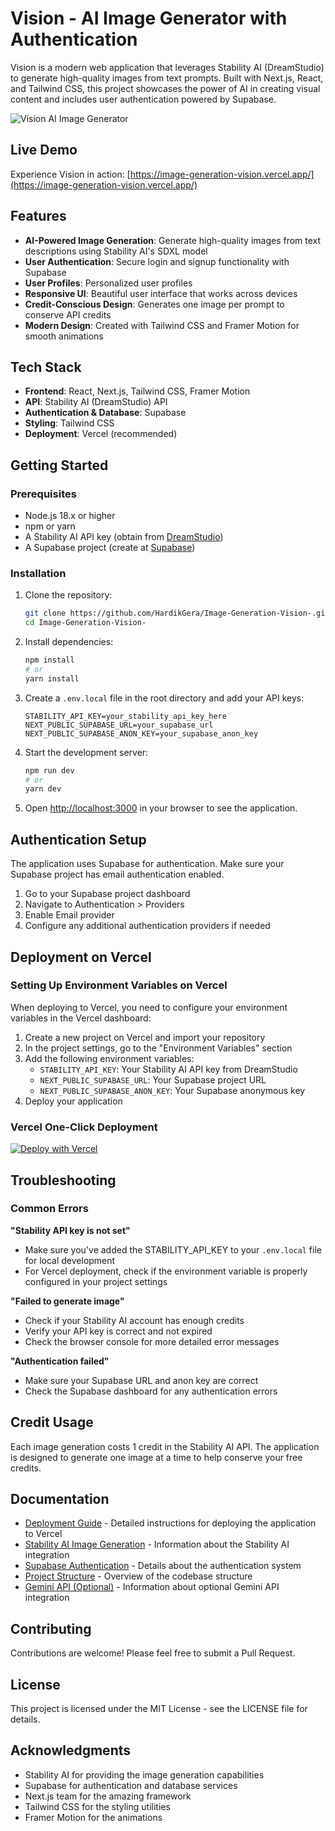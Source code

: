 # Vision - AI Image Generator with Authentication

Vision is a modern web application that leverages Stability AI (DreamStudio) to generate high-quality images from text prompts. Built with Next.js, React, and Tailwind CSS, this project showcases the power of AI in creating visual content and includes user authentication powered by Supabase.

![Vision AI Image Generator](screenshot.png)

## Live Demo

Experience Vision in action: [https://image-generation-vision.vercel.app/](https://image-generation-vision.vercel.app/)

## Features

- **AI-Powered Image Generation**: Generate high-quality images from text descriptions using Stability AI's SDXL model
- **User Authentication**: Secure login and signup functionality with Supabase
- **User Profiles**: Personalized user profiles
- **Responsive UI**: Beautiful user interface that works across devices
- **Credit-Conscious Design**: Generates one image per prompt to conserve API credits
- **Modern Design**: Created with Tailwind CSS and Framer Motion for smooth animations

## Tech Stack

- **Frontend**: React, Next.js, Tailwind CSS, Framer Motion
- **API**: Stability AI (DreamStudio) API
- **Authentication & Database**: Supabase
- **Styling**: Tailwind CSS
- **Deployment**: Vercel (recommended)

## Getting Started

### Prerequisites

- Node.js 18.x or higher
- npm or yarn
- A Stability AI API key (obtain from [DreamStudio](https://beta.dreamstudio.ai/membership?tab=apiKeys))
- A Supabase project (create at [Supabase](https://supabase.com/))

### Installation

1. Clone the repository:
   ```bash
   git clone https://github.com/HardikGera/Image-Generation-Vision-.git
   cd Image-Generation-Vision-
   ```

2. Install dependencies:
   ```bash
   npm install
   # or
   yarn install
   ```

3. Create a `.env.local` file in the root directory and add your API keys:
   ```
   STABILITY_API_KEY=your_stability_api_key_here
   NEXT_PUBLIC_SUPABASE_URL=your_supabase_url
   NEXT_PUBLIC_SUPABASE_ANON_KEY=your_supabase_anon_key
   ```

4. Start the development server:
   ```bash
   npm run dev
   # or
   yarn dev
   ```

5. Open [http://localhost:3000](http://localhost:3000) in your browser to see the application.

## Authentication Setup

The application uses Supabase for authentication. Make sure your Supabase project has email authentication enabled.

1. Go to your Supabase project dashboard
2. Navigate to Authentication > Providers
3. Enable Email provider
4. Configure any additional authentication providers if needed

## Deployment on Vercel

### Setting Up Environment Variables on Vercel

When deploying to Vercel, you need to configure your environment variables in the Vercel dashboard:

1. Create a new project on Vercel and import your repository
2. In the project settings, go to the "Environment Variables" section
3. Add the following environment variables:
   - `STABILITY_API_KEY`: Your Stability AI API key from DreamStudio
   - `NEXT_PUBLIC_SUPABASE_URL`: Your Supabase project URL
   - `NEXT_PUBLIC_SUPABASE_ANON_KEY`: Your Supabase anonymous key
4. Deploy your application

### Vercel One-Click Deployment

[![Deploy with Vercel](https://vercel.com/button)](https://vercel.com/new/clone?repository-url=https%3A%2F%2Fgithub.com%2FHardikGera%2FImage-Generation-Vision-&env=STABILITY_API_KEY,NEXT_PUBLIC_SUPABASE_URL,NEXT_PUBLIC_SUPABASE_ANON_KEY&envDescription=API%20keys%20required%20for%20the%20application)

## Troubleshooting

### Common Errors

**"Stability API key is not set"**
- Make sure you've added the STABILITY_API_KEY to your `.env.local` file for local development
- For Vercel deployment, check if the environment variable is properly configured in your project settings

**"Failed to generate image"**
- Check if your Stability AI account has enough credits
- Verify your API key is correct and not expired
- Check the browser console for more detailed error messages

**"Authentication failed"**
- Make sure your Supabase URL and anon key are correct
- Check the Supabase dashboard for any authentication errors

## Credit Usage

Each image generation costs 1 credit in the Stability AI API. The application is designed to generate one image at a time to help conserve your free credits.

## Documentation

- [Deployment Guide](docs/deployment-guide.md) - Detailed instructions for deploying the application to Vercel
- [Stability AI Image Generation](docs/stability-image-generation.md) - Information about the Stability AI integration
- [Supabase Authentication](docs/supabase-authentication.md) - Details about the authentication system
- [Project Structure](docs/project-structure.md) - Overview of the codebase structure
- [Gemini API (Optional)](docs/gemini-image-generation.md) - Information about optional Gemini API integration

## Contributing

Contributions are welcome! Please feel free to submit a Pull Request.

## License

This project is licensed under the MIT License - see the LICENSE file for details.

## Acknowledgments

- Stability AI for providing the image generation capabilities
- Supabase for authentication and database services
- Next.js team for the amazing framework
- Tailwind CSS for the styling utilities
- Framer Motion for the animations
